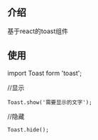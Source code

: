 ## 介绍
  基于react的toast组件
  
## 使用
  import Toast form 'toast';
  
  //显示
  
  `Toast.show('需要显示的文字');`
  
  //隐藏
  
  `Toast.hide();`
